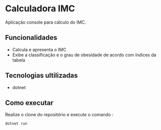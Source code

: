 # Calculadora IMC

Aplicação console para cálculo do IMC.

## Funcionalidades

- Calcula e apresenta o IMC
- Exibe a classificação e o grau de obesidade de acordo com índices da tabela

## Tecnologias ultilizadas

- dotnet

## Como executar

Realize o clone do repositório e execute o comando :

```
dotnet run
```
